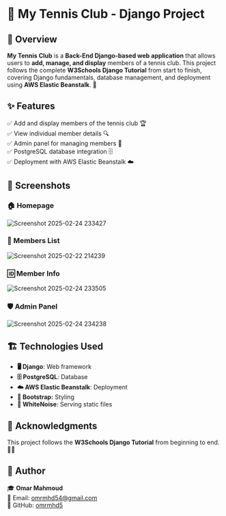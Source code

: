 # 🎾 My Tennis Club - Django Project

## 📌 Overview

**My Tennis Club** is a **Back-End Django-based web application** that allows users to **add, manage, and display** members of a tennis club. This project follows the complete **W3Schools Django Tutorial** from start to finish, covering Django fundamentals, database management, and deployment using **AWS Elastic Beanstalk**. 🚀

## ✨ Features

✅ Add and display members of the tennis club 🏆\
✅ View individual member details 🔍\
✅ Admin panel for managing members 🔑\
✅ PostgreSQL database integration 🗄️\
✅ Deployment with AWS Elastic Beanstalk ☁️

## 📸 Screenshots

### 🏠 Homepage
![Screenshot 2025-02-24 233427](https://github.com/user-attachments/assets/108c47ea-1fab-4adb-9878-dde82874daa8)



### 📜 Members List
![Screenshot 2025-02-22 214239](https://github.com/user-attachments/assets/5088265a-154d-4e33-983f-5e97e267abe0)



### 🆔 Member Info
![Screenshot 2025-02-24 233505](https://github.com/user-attachments/assets/7d4d3074-a3d0-430e-9ff2-3fb3bee1ea6d)



### 🛡️ Admin Panel
![Screenshot 2025-02-24 234238](https://github.com/user-attachments/assets/15b177db-e36c-4c02-93ab-24b4a9081bf5)

## 🏗️ Technologies Used

- **🖥️ Django**: Web framework
- **🗄️ PostgreSQL**: Database
- **☁️ AWS Elastic Beanstalk**: Deployment
- **🎨 Bootstrap:** Styling
- **📂 WhiteNoise**: Serving static files

## 🙌 Acknowledgments

This project follows the **W3Schools Django Tutorial** from beginning to end. 📖✨

## 👤 Author

🎓 **Omar Mahmoud**  
📧 Email: omrmhd54@gmail.com  
🔗 GitHub: [omrmhd5](https://github.com/omrmhd5)
